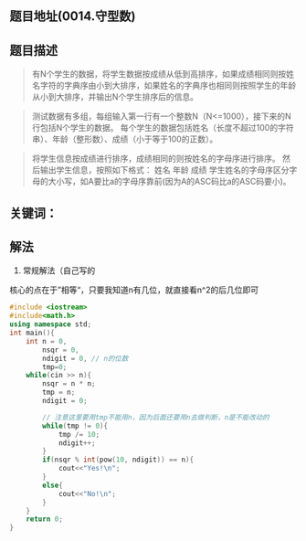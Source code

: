 ## 题目地址(0014.守型数)

## 题目描述


> 有N个学生的数据，将学生数据按成绩从低到高排序，如果成绩相同则按姓名字符的字典序由小到大排序，如果姓名的字典序也相同则按照学生的年龄从小到大排序，并输出N个学生排序后的信息。

> 测试数据有多组，每组输入第一行有一个整数N（N<=1000），接下来的N行包括N个学生的数据。 每个学生的数据包括姓名（长度不超过100的字符串）、年龄（整形数）、成绩（小于等于100的正数）。

> 将学生信息按成绩进行排序，成绩相同的则按姓名的字母序进行排序。 然后输出学生信息，按照如下格式： 姓名 年龄 成绩 学生姓名的字母序区分字母的大小写，如A要比a的字母序靠前(因为A的ASC码比a的ASC码要小)。

## 关键词：

## 解法

1. 常规解法（自己写的

核心的点在于”相等“，只要我知道n有几位，就直接看n^2的后几位即可

```cpp
#include <iostream>
#include<math.h>
using namespace std;
int main(){
    int n = 0, 
        nsqr = 0, 
        ndigit = 0, // n的位数
        tmp=0;
    while(cin >> n){
        nsqr = n * n;
        tmp = n;
        ndigit = 0;

        // 注意这里要用tmp不能用n，因为后面还要用n去做判断，n是不能改动的
        while(tmp != 0){
            tmp /= 10;
            ndigit++;
        }
        if(nsqr % int(pow(10, ndigit)) == n){
            cout<<"Yes!\n";
        }
        else{
            cout<<"No!\n";
        }
    }
    return 0;
}
```
